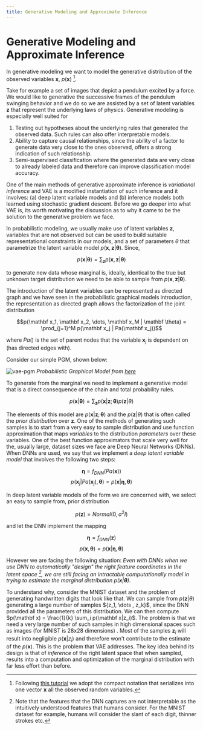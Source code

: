 ```yaml
---
title: Generative Modeling and Approximate Inference
---
```


# Generative Modeling and Approximate Inference

In generative modeling we want to model the generative distribution of the observed variables $\mathbf x$, $p(\mathbf x)$ [^1]. 

[^1]: Following [this tutorial](https://arxiv.org/pdf/1906.02691.pdf) we adopt the compact notation that serializes into one vector $\mathbf x$ all the observed random variables. 

Take for example a set of images that depict a pendulum excited by a force. We would like to generative the successive frames of the pendulum swinging behavior and we do so we are assisted by a set of latent variables $\mathbf z$ that represent the underlying laws of physics. Generative modeling is especially well suited for 

1. Testing out hypotheses about the underlying rules that generated the observed data. Such rules can also offer interpretable models. 
2. Ability to capture causal relationships, since the ability of a factor to generate data very close to the ones observed, offers a strong indication of such relationship.
3. Semi-supervised classification where the generated data are very close to already labeled data and therefore can improve classification model accuracy. 

One of the main methods of generative approximate inference is _variational inference_ and VAE is a modified instantiation of such inference and it involves: (a) deep latent variable models and (b) inference models both learned using stochastic gradient descent. Before we go deeper into what VAE is, its worth motivating the discussion as to why it came to be the solution to the generative problem we face.   

In probabilistic modeling, we usually make use of latent variables $\mathbf z$, variables that are not observed but can be used to build suitable representational constraints in our models, and a set of parameters $\theta$ that parametrize the latent variable model $p(\mathbf x, \mathbf z | \mathbf \theta)$. Since, 

$$p(\mathbf x | \mathbf \theta) =  \sum_{\mathbf z} p(\mathbf x, \mathbf z | \mathbf \theta) $$

to generate new data whose marginal is, ideally, identical to the true but unknown target distribution we need to be able to sample from $p(\mathbf x, \mathbf z | \mathbf \theta)$.

The introduction of the latent variables can be represented as directed graph and we have seen in the probabilistic graphical models introduction, the representation as directed graph allows the factorization of the joint distribution 

$$p(\mathbf x_1, \mathbf x_2, \dots, \mathbf x_M | \mathbf \theta) = \prod_{j=1}^M p(\mathbf x_j | Pa(\mathbf x_j))$$

where $Pa()$ is the set of parent nodes that the variable $\mathbf x_j$ is dependent on (has directed edges with). 

Consider our simple PGM, shown below: 

![vae-pgm](images/vae-pgm.png)
*Probabilistic Graphical Model from [here](https://arxiv.org/pdf/1606.05908.pdf)*

To generate from the marginal we need to implement a generative model that is a direct consequence of the chain and total probability rules. 

$$ p(\mathbf x | \mathbf \theta)  = \sum_{\mathbf z} p(\mathbf x| \mathbf z ; \mathbf \theta) p(\mathbf z | \theta)$$ 

The elements of this model are $p(\mathbf x| \mathbf z ; \mathbf \theta)$ and the $p(\mathbf z | \theta)$ that is often called the _prior distribution_ over $\mathbf z$. One of the methods of generating such samples is to start from a very easy to sample distribution and use function approximation that maps _variables_ to the distribution _parameters_ over these variables. One of the best function approximators that scale very well for the, usually large, dataset sizes we face are Deep Neural Networks (DNNs). When DNNs are used, we say that we implement a  _deep latent variable model_ that involves the following two steps: 

$$ \mathbf \eta = f_{DNN}(Pa(\mathbf x))$$
$$p(\mathbf x_j | Pa(\mathbf x_j), \mathbf \theta) = p(\mathbf x | \mathbf \eta, \mathbf \theta)$$

In deep latent variable models of the form we are concerned with, we select an easy to sample from, prior distribution

$$ p(\mathbf z) = Normal(0, \sigma^2 I)$$

and let the DNN implement the mapping

$$ \mathbf \eta = f_{DNN}(\mathbf z)$$
$$p(\mathbf x, \mathbf \theta) = p(\mathbf x | \mathbf \eta, \mathbf \theta)$$

However we are facing the following situation: _Even with DNNs when we use DNN to automatically "design" the right feature coordinates in the latent space [^2], we are still facing an intractable computationally model in trying to estimate the marginal distribution $p(\mathbf x | \mathbf \theta)$_.  

[^2]: Note that the features that the DNN captures are not interpretable as the intuitively understood features that humans consider. For the MNIST dataset for example, humans will consider the slant of each digit, thinner strokes etc.

To understand why, consider the MNIST dataset and the problem of generating handwritten digits that look like that. We can sample from $p(\mathbf z | \theta)$ generating a large number of samples $\{z_1, \dots , z_k}$, since the DNN provided all the parameters of this distribution.  We can then compute $p(\mathbf x) = \frac{1}{k} \sum_i p(\mathbf x|z_i)$. The problem is that we need a very large number of such samples in high dimensional spaces such as images (for MNIST is 28x28 dimensions) . Most of the samples $\mathbf z_i$ will result into negligible $p(\mathbf x|z_i)$ and therefore won't contribute to the estimate of the $p(\mathbf x)$. This is the problem that VAE addresses. The key idea behind its design is that of _inference_ of the right latent space that when sampled, results into a computation and optimization of the marginal distribution with far less effort than before. 
